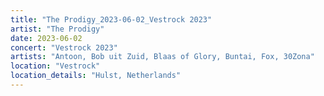 ```yaml
---
title: "The Prodigy_2023-06-02_Vestrock 2023"
artist: "The Prodigy"
date: 2023-06-02
concert: "Vestrock 2023"
artists: "Antoon, Bob uit Zuid, Blaas of Glory, Buntai, Fox, 30Zona"
location: "Vestrock"
location_details: "Hulst, Netherlands"
---
```


